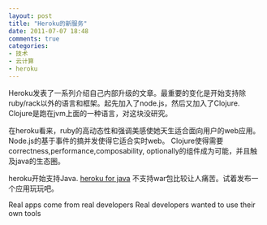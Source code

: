 ```yaml
---
layout: post
title: "Heroku的新服务"
date: 2011-07-07 18:48
comments: true
categories: 
- 技术
- 云计算
- heroku
---
```


Heroku发表了一系列介绍自己内部升级的文章。最重要的变化是开始支持除ruby/rack以外的语言和框架。起先加入了node.js，然后又加入了Clojure. Clojure是跑在jvm上面的一种语言，对这块没研究。

在heroku看来，ruby的高动态性和强调美感使她天生适合面向用户的web应用。Node.js的基于事件的搞并发使得它适合实时web。 Clojure使得需要correctness,performance,composability, optionally的组件成为可能，并且触及java的生态圈。

heroku开始支持Java. [heroku for java](http://blog.heroku.com/archives/2011/8/25/java/?utm_source=feedburner&utm_medium=feed&utm_campaign=Feed%3A+heroku+%28Heroku+News%29)
不支持war包比较让人痛苦。试着发布一个应用玩玩吧。

Real apps come from real developers Real developers wanted to use their own tools
